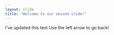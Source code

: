 ```yaml
---
layout: slide
title: "Welcome to our second slide!"
---
```

I've updated this text
Use the left arrow to go back!
